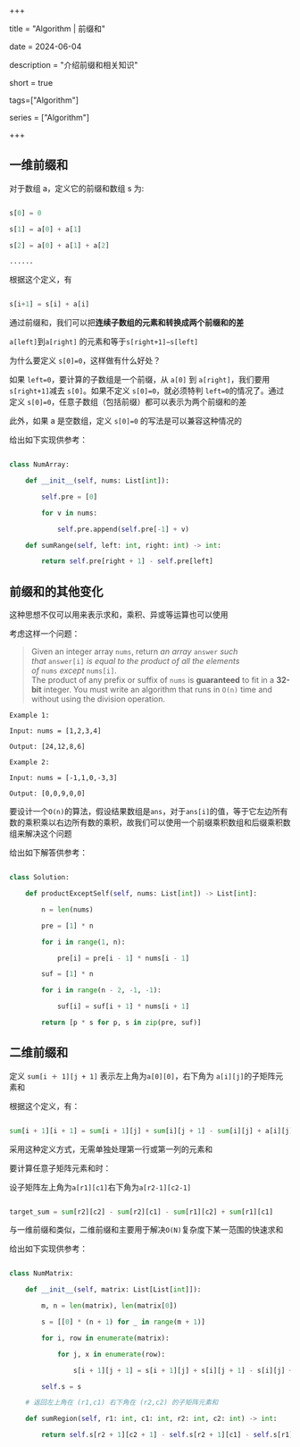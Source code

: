+++

title = "Algorithm | 前缀和"

date = 2024-06-04

description = "介绍前缀和相关知识"

short = true

tags=["Algorithm"]

series = ["Algorithm"]

+++

## 一维前缀和

对于数组 a，定义它的前缀和数组 s 为:

```python

s[0] = 0

s[1] = a[0] + a[1]

s[2] = a[0] + a[1] + a[2]

......

```

根据这个定义，有

```python

s[i+1] = s[i] + a[i]

```

通过前缀和，我们可以把**连续子数组的元素和转换成两个前缀和的差**  

`a[left]`到`a[right]` 的元素和等于`s[right+1]−s[left]`


为什么要定义 `s[0]=0`，这样做有什么好处？


如果 `left=0`，要计算的子数组是一个前缀，从 `a[0]` 到 `a[right]`，我们要用 `s[right+1]`减去 `s[0]`。如果不定义 `s[0]=0`，就必须特判 `left=0`的情况了。通过定义 `s[0]=0`，任意子数组（包括前缀）都可以表示为两个前缀和的差  

此外，如果 a 是空数组，定义 `s[0]=0` 的写法是可以兼容这种情况的


给出如下实现供参考：

```python

class NumArray:

    def __init__(self, nums: List[int]):

        self.pre = [0]

        for v in nums:

            self.pre.append(self.pre[-1] + v)

    def sumRange(self, left: int, right: int) -> int:

        return self.pre[right + 1] - self.pre[left]

```

## 前缀和的其他变化

这种思想不仅可以用来表示求和，乘积、异或等运算也可以使用


考虑这样一个问题：
>Given an integer array `nums`, return _an array_ `answer` _such that_ `answer[i]` _is equal to the product of all the elements of_ `nums` _except_ `nums[i]`.  
>The product of any prefix or suffix of `nums` is **guaranteed** to fit in a **32-bit** integer.
>You must write an algorithm that runs in `O(n)` time and without using the division operation.
>

	Example 1:

	Input: nums = [1,2,3,4]

	Output: [24,12,8,6]

	Example 2:

	Input: nums = [-1,1,0,-3,3]

	Output: [0,0,9,0,0]


要设计一个`O(n)`的算法，假设结果数组是`ans`，对于`ans[i]`的值，等于它左边所有数的乘积乘以右边所有数的乘积，故我们可以使用一个前缀乘积数组和后缀乘积数组来解决这个问题


给出如下解答供参考：

```python

class Solution:

    def productExceptSelf(self, nums: List[int]) -> List[int]:

        n = len(nums)

        pre = [1] * n

        for i in range(1, n):

            pre[i] = pre[i - 1] * nums[i - 1]

        suf = [1] * n

        for i in range(n - 2, -1, -1):

            suf[i] = suf[i + 1] * nums[i + 1]

        return [p * s for p, s in zip(pre, suf)]

```

## 二维前缀和

定义 `sum[i ＋ 1][j + 1]` 表示左上角为`a[0][0]`，右下角为 `a[i][j]`的子矩阵元素和  

根据这个定义，有：

```python

sum[i + 1][i + 1] = sum[i + 1][j] + sum[i][j + 1] - sum[i][j] + a[i][j]

```

采用这种定义方式，无需单独处理第一行或第一列的元素和


要计算任意子矩阵元素和时：

设子矩阵左上角为`a[r1][c1]`右下角为`a[r2-1][c2-1]`

```python

target_sum = sum[r2][c2] - sum[r2][c1] - sum[r1][c2] + sum[r1][c1]

```

与一维前缀和类似，二维前缀和主要用于解决`O(N)`复杂度下某一范围的快速求和


给出如下实现供参考：

```python

class NumMatrix:

    def __init__(self, matrix: List[List[int]]):

        m, n = len(matrix), len(matrix[0])

        s = [[0] * (n + 1) for _ in range(m + 1)]

        for i, row in enumerate(matrix):

            for j, x in enumerate(row):

                s[i + 1][j + 1] = s[i + 1][j] + s[i][j + 1] - s[i][j] + x

        self.s = s

    # 返回左上角在 (r1,c1) 右下角在 (r2,c2) 的子矩阵元素和

    def sumRegion(self, r1: int, c1: int, r2: int, c2: int) -> int:

        return self.s[r2 + 1][c2 + 1] - self.s[r2 + 1][c1] - self.s[r1][c2 + 1] + self.s[r1][c1]

```